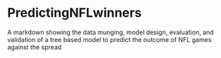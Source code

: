 # PredictingNFLwinners
A markdown showing the data munging, model design, evaluation, and validation of a tree based model to predict the outcome of NFL games against the spread
